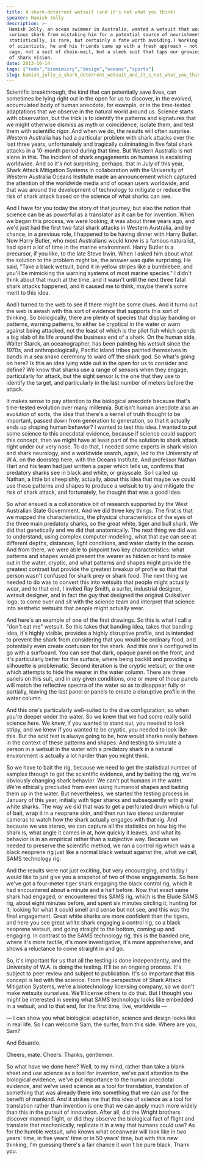 ```yaml
---
title: A shark-deterrent wetsuit (and it's not what you think)
speaker: Hamish Jolly
description: >-
 Hamish Jolly, an ocean swimmer in Australia, wanted a wetsuit that would deter a
 curious shark from mistaking him for a potential source of nourishment. (Which,
 statistically, is rare, but certainly a fate worth avoiding.) Working with a team
 of scientists, he and his friends came up with a fresh approach — not a shark
 cage, not a suit of chain-mail, but a sleek suit that taps our growing understanding
 of shark vision.
date: 2013-10-14
tags: ["tedx","biomimicry","design","oceans","sports"]
slug: hamish_jolly_a_shark_deterrent_wetsuit_and_it_s_not_what_you_think
---
```


Scientific breakthrough, the kind that can potentially save lives, can sometimes be lying
right out in the open for us to discover, in the evolved, accumulated body of human
anecdote, for example, or in the time-tested adaptations that we observe in the natural
world around us. Science starts with observation, but the trick is to identify the
patterns and signatures that we might otherwise dismiss as myth or coincidence, isolate
them, and test them with scientific rigor. And when we do, the results will often
surprise. Western Australia has had a particular problem with shark attacks over the last
three years, unfortunately and tragically culminating in five fatal shark attacks in a
10-month period during that time. But Western Australia is not alone in this. The incident
of shark engagements on humans is escalating worldwide. And so it's not surprising,
perhaps, that in July of this year, Shark Attack Mitigation Systems in collaboration with
the University of Western Australia Oceans Institute made an announcement which captured
the attention of the worldwide media and of ocean users worldwide, and that was around the
development of technology to mitigate or reduce the risk of shark attack based on the
science of what sharks can see.

And I have for you today the story of that journey, but also the notion that science can
be as powerful as a translator as it can be for invention. When we began this process, we
were looking, it was about three years ago, and we'd just had the first two fatal shark
attacks in Western Australia, and by chance, in a previous role, I happened to be having
dinner with Harry Butler. Now Harry Butler, who most Australians would know is a famous
naturalist, had spent a lot of time in the marine environment. Harry Butler is a
precursor, if you like, to the late Steve Irwin. When I asked him about what the solution
to the problem might be, the answer was quite surprising. He said, "Take a black wetsuit,
band it in yellow stripes like a bumblebee, and you'll be mimicking the warning systems of
most marine species." I didn't think about that much at the time, and it wasn't until the
next three fatal shark attacks happened, and it caused me to think, maybe there's some
merit to this idea.

And I turned to the web to see if there might be some clues. And it turns out the web is
awash with this sort of evidence that supports this sort of thinking. So biologically,
there are plenty of species that display banding or patterns, warning patterns, to either
be cryptical in the water or warn against being attacked, not the least of which is the
pilot fish which spends a big slab of its life around the business end of a shark. On the
human side, Walter Starck, an oceanographer, has been painting his wetsuit since the
1970s, and anthropologically, Pacific island tribes painted themselves in bands in a sea
snake ceremony to ward off the shark god. So what's going on here? Is this an idea lying
wide out in the open for us to consider and define? We know that sharks use a range of
sensors when they engage, particularly for attack, but the sight sensor is the one that
they use to identify the target, and particularly in the last number of meters before the
attack.

It makes sense to pay attention to the biological anecdote because that's time-tested
evolution over many millennia. But isn't human anecdote also an evolution of sorts, the
idea that there's a kernel of truth thought to be important, passed down from generation
to generation, so that it actually ends up shaping human behavior? I wanted to test this
idea. I wanted to put some science to this anecdotal evidence, because if science could
support this concept, then we might have at least part of the solution to shark attack
right under our very nose. To do that, I needed some experts in shark vision and shark
neurology, and a worldwide search, again, led to the University of W.A. on the doorstep
here, with the Oceans Institute. And professor Nathan Hart and his team had just written a
paper which tells us, confirms that predatory sharks see in black and white, or grayscale.
So I called up Nathan, a little bit sheepishly, actually, about this idea that maybe we
could use these patterns and shapes to produce a wetsuit to try and mitigate the risk of
shark attack, and fortunately, he thought that was a good idea.

So what ensued is a collaborative bit of research supported by the West Australian State
Government. And we did three key things. The first is that we mapped the characteristics,
the physical characteristics of the eyes of the three main predatory sharks, so the great
white, tiger and bull shark. We did that genetically and we did that anatomically. The
next thing we did was to understand, using complex computer modeling, what that eye can
see at different depths, distances, light conditions, and water clarity in the ocean. And
from there, we were able to pinpoint two key characteristics: what patterns and shapes
would present the wearer as hidden or hard to make out in the water, cryptic, and what
patterns and shapes might provide the greatest contrast but provide the greatest breakup
of profile so that that person wasn't confused for shark prey or shark food. The next thing
we needed to do was to convert this into wetsuits that people might actually wear, and to
that end, I invited Ray Smith, a surfer, industrial designer, wetsuit designer, and in
fact the guy that designed the original Quiksilver logo, to come over and sit with the
science team and interpret that science into aesthetic wetsuits that people might actually
wear.

And here's an example of one of the first drawings. So this is what I call a "don't eat
me" wetsuit. So this takes that banding idea, takes that banding idea, it's highly
visible, provides a highly disruptive profile, and is intended to prevent the shark from
considering that you would be ordinary food, and potentially even create confusion for the
shark. And this one's configured to go with a surfboard. You can see that dark, opaque
panel on the front, and it's particularly better for the surface, where being backlit and
providing a silhouette is problematic. Second iteration is the cryptic wetsuit, or the one
which attempts to hide the wearer in the water column. There are three panels on this
suit, and in any given conditions, one or more of those panels will match the reflective
spectra of the water so as to disappear fully or partially, leaving the last panel or
panels to create a disruptive profile in the water column.

And this one's particularly well-suited to the dive configuration, so when you're deeper
under the water. So we knew that we had some really solid science here. We knew, if you
wanted to stand out, you needed to look stripy, and we knew if you wanted to be cryptic,
you needed to look like this. But the acid test is always going to be, how would sharks
really behave in the context of these patterns and shapes. And testing to simulate a
person in a wetsuit in the water with a predatory shark in a natural environment is
actually a lot harder than you might think. 

So we have to bait the rig, because we need to get the statistical number of samples
through to get the scientific evidence, and by baiting the rig, we're obviously changing
shark behavior. We can't put humans in the water. We're ethically precluded from even
using humanoid shapes and baiting them up in the water. But nevertheless, we started the
testing process in January of this year, initially with tiger sharks and subsequently with
great white sharks. The way we did that was to get a perforated drum which is full of
bait, wrap it in a neoprene skin, and then run two stereo underwater cameras to watch how
the shark actually engages with that rig. And because we use stereo, we can capture all
the statistics on how big the shark is, what angle it comes in at, how quickly it leaves,
and what its behavior is in an empirical rather than a subjective way. Because we needed
to preserve the scientific method, we ran a control rig which was a black neoprene rig
just like a normal black wetsuit against the, what we call, SAMS technology
rig.

And the results were not just exciting, but very encouraging, and today I would like to
just give you a snapshot of two of those engagements. So here we've got a four-meter tiger
shark engaging the black control rig, which it had encountered about a minute and a half
before. Now that exact same shark had engaged, or encountered this SAMS rig, which is the
Elude SAMS rig, about eight minutes before, and spent six minutes circling it, hunting for
it, looking for what it could smell and sense but not see, and this was the final
engagement. Great white sharks are more confident than the tigers, and here you see great
white shark engaging a control rig, so a black neoprene wetsuit, and going straight to the
bottom, coming up and engaging. In contrast to the SAMS technology rig, this is the banded
one, where it's more tactile, it's more investigative, it's more apprehensive, and shows a
reluctance to come straight in and go.

So, it's important for us that all the testing is done independently, and the University
of W.A. is doing the testing. It'll be an ongoing process. It's subject to peer review and
subject to publication. It's so important that this concept is led with the science. From
the perspective of Shark Attack Mitigation Systems, we're a biotechnology licensing
company, so we don't make wetsuits ourselves. We'll license others to do that. But I
thought you might be interested in seeing what SAMS technology looks like embedded in a
wetsuit, and to that end, for the first time, live, worldwide — 

— I can show you what biological adaptation, science and design looks like in real life.
So I can welcome Sam, the surfer, from this side. Where are you, Sam? 

And Eduardo. 

Cheers, mate. Cheers. Thanks, gentlemen. 

So what have we done here? Well, to my mind, rather than take a blank sheet and use
science as a tool for invention, we've paid attention to the biological evidence, we've
put importance to the human anecdotal evidence, and we've used science as a tool for
translation, translation of something that was already there into something that we can 
use for the benefit of mankind. And it strikes me that this idea of science as a tool for
translation rather than invention is one that we can apply much more widely than this in
the pursuit of innovation. After all, did the Wright brothers discover manned flight, or
did they observe the biological fact of flight and translate that mechanically, replicate
it in a way that humans could use? As for the humble wetsuit, who knows what oceanwear
will look like in two years' time, in five years' time or in 50 years' time, but with this
new thinking, I'm guessing there's a fair chance it won't be pure black. Thank
you.

<!--
ad_duration=3.33
event="TEDxPerth"
external_start_time=0
intro_duration=11.82
is_subtitle_required="False"
is_talk_featured="True"
language="en"
language_swap="False"
native_language="en"
number_of_related_talks=6
number_of_speakers=1
number_of_subtitled_videos=27
number_of_tags=5
number_of_talk_download_languages=27
number_of_talk_more_resources=0
number_of_talk_recommendations=0
number_of_talks_take_actions=0
post_ad_duration=0.83
published_timestamp="2014-04-23 15:14:01"
recording_date="2013-10-14"
speaker_description="Inventor, ocean swimmer"
speaker_is_published=1
speaker_name="Hamish Jolly"
talk_name="A shark-deterrent wetsuit (and it's not what you think)"
talks_tags=["tedx","biomimicry","design","oceans","sports"]
url_audio="https://download.ted.com/talks/HamishJolly_2013X.mp3?apikey=acme-roadrunner"
url_photo_speaker="https://pe.tedcdn.com/images/ted/52380b050c8ae9698dfc8b78a6be8dbe1acb601d_254x191.jpg"
url_photo_talk="https://pe.tedcdn.com/images/ted/237e4fca4c363833ba519b6e806122b0295d3ac1_1600x1200.jpg"
url_webpage="https://www.ted.com/talks/hamish_jolly_a_shark_deterrent_wetsuit_and_it_s_not_what_you_think"
video_type_name="TEDx Talk"
-->